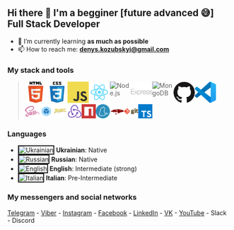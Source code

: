 ## Hi there 👋 I'm a begginer [future advanced 😅] Full Stack Developer

- 🌱 I’m currently learning **as much as possible**
- 📫 How to reach me: **denys.kozubskyi@gmail.com**
<!-- - 🔭 I’m currently working on ... -->

<!-- - 👯 I’m looking to collaborate on ...
- 🤔 I’m looking for help with ...
- 💬 Ask me about ... -->

<!-- - 😄 Pronouns: ...
- ⚡ Fun fact: ... -->

### My stack and tools

> <img align="left" alt="HTML5" title="HTML5" width="48px" src="https://raw.githubusercontent.com/github/explore/80688e429a7d4ef2fca1e82350fe8e3517d3494d/topics/html/html.png" />
> <img align="left" alt="CSS3" title="CSS3" width="48px" src="https://raw.githubusercontent.com/github/explore/80688e429a7d4ef2fca1e82350fe8e3517d3494d/topics/css/css.png" />
> <img align="left" alt="JavaScript" title="JavaScript" width="48px" src="https://raw.githubusercontent.com/github/explore/80688e429a7d4ef2fca1e82350fe8e3517d3494d/topics/javascript/javascript.png" />
> <img align="left" alt="React" title="React" width="48px" src="https://raw.githubusercontent.com/github/explore/80688e429a7d4ef2fca1e82350fe8e3517d3494d/topics/react/react.png" />
> <img align="left" alt="Node.js" title="Node.js" width="48px" src="https://miro.medium.com/max/1000/1*TGwJKcxY8kGEenRLLedeLw.png" />
> <img align="left" alt="Express" title="Express" width="48px" src="https://raw.githubusercontent.com/github/explore/80688e429a7d4ef2fca1e82350fe8e3517d3494d/topics/express/express.png" />
> <img align="left" alt="MongoDB" title="MongoDB" width="48px" src="https://cdn.icon-icons.com/icons2/2415/PNG/512/mongodb_original_wordmark_logo_icon_146425.png" />
> <img align="left" alt="GitHub" title="GitHub" width="48px" src="https://raw.githubusercontent.com/github/explore/78df643247d429f6cc873026c0622819ad797942/topics/github/github.png" />
> <img align="left" alt="Visual Studio Code" title="Visual Studio Code" width="48px" src="https://raw.githubusercontent.com/github/explore/80688e429a7d4ef2fca1e82350fe8e3517d3494d/topics/visual-studio-code/visual-studio-code.png" />
> <br/><br/><br/>
> <img align="left" alt="Sass" title="Sass" width="32px" src="https://raw.githubusercontent.com/github/explore/80688e429a7d4ef2fca1e82350fe8e3517d3494d/topics/sass/sass.png" />
> <img align="left" alt="Webpack" title="Webpack" width="32px" src="https://raw.githubusercontent.com/github/explore/80688e429a7d4ef2fca1e82350fe8e3517d3494d/topics/webpack/webpack.png" />
> <img align="left" alt="Babel" title="Babel" width="32px" src="https://raw.githubusercontent.com/github/explore/80688e429a7d4ef2fca1e82350fe8e3517d3494d/topics/babel/babel.png" />
> <img align="left" alt="Redux" title="Redux" width="32px" src="https://raw.githubusercontent.com/github/explore/80688e429a7d4ef2fca1e82350fe8e3517d3494d/topics/redux/redux.png" />
> <img align="left" alt="npm" title="npm" width="32px" src="https://raw.githubusercontent.com/github/explore/80688e429a7d4ef2fca1e82350fe8e3517d3494d/topics/npm/npm.png" />
> <img align="left" alt="Yarn" title="Yarn" width="32px" src="https://raw.githubusercontent.com/github/explore/bf101b8b748365dbfccbb8ef4a1cf6832795830e/topics/yarn/yarn.png" />
> <img align="left" alt="Mongoose" title="Mongoose" width="32px" src="https://raw.githubusercontent.com/github/explore/80688e429a7d4ef2fca1e82350fe8e3517d3494d/topics/mongoose/mongoose.png" />
> <img align="left" alt="Git" title="Git" width="32px" src="https://raw.githubusercontent.com/github/explore/80688e429a7d4ef2fca1e82350fe8e3517d3494d/topics/git/git.png" />
> <img align="left" alt="TypeScript" title="TypeScript" width="32px" src="https://raw.githubusercontent.com/github/explore/80688e429a7d4ef2fca1e82350fe8e3517d3494d/topics/typescript/typescript.png" />
> <br/><br/>

### Languages

- <img border="2" alt="Ukrainian" title="Ukrainian" width="18px" height="12px" src="https://upload.wikimedia.org/wikipedia/commons/thumb/4/49/Flag_of_Ukraine.svg/800px-Flag_of_Ukraine.svg.png" /> **Ukrainian**: Native
- <img border="2" alt="Russian" title="Russian" width="18px" height="12px" src="https://upload.wikimedia.org/wikipedia/commons/thumb/3/37/Anti-war_flag_of_Russian_protesters_%282022%29.svg/2560px-Anti-war_flag_of_Russian_protesters_%282022%29.svg.png" /> **Russian**: Native
- <img border="2" alt="English" title="English" width="18px" height="12px" src="https://upload.wikimedia.org/wikipedia/en/thumb/a/ae/Flag_of_the_United_Kingdom.svg/2880px-Flag_of_the_United_Kingdom.svg.png" /> **English**: Intermediate (strong)
- <img border="2" alt="Italian" title="Italian" width="18px" height="12px" src="https://upload.wikimedia.org/wikipedia/en/thumb/0/03/Flag_of_Italy.svg/1599px-Flag_of_Italy.svg.png?20111003040337" /> **Italian**: Pre-Intermediate

<!-- ### Portfolio

in process... -->

### My messengers and social networks

[Telegram](https://t.me/kozubskyi "t.me/kozubskyi") -
[Viber](https://viber.click/380991050088 "viber.click/380991050088") -
[Instagram](https://instagram.com/k0zubskyi "instagram.com/k0zubskyi") -
[Facebook](https://www.facebook.com/k0zubskyi "facebook.com/k0zubskyi") -
[LinkedIn](https://www.linkedin.com/in/denys-kozubskyi-079162209 "linkedin.com/in/denys-kozubskyi-079162209") -
[VK](https://www.vk.com/denys.kozubskyi "vk.com/denys.kozubskyi") -
[YouTube](https://www.youtube.com/channel/UC1LJkISE-QnmOiSTk3TImPg "YouTube") -
Slack -
Discord

